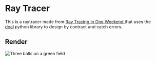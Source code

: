 # Ray Tracer

This is a raytracer made from [Ray Tracing in One Weekend ](https://raytracing.github.io/books/RayTracingInOneWeekend.html) 
that uses the [deal](https://deal.readthedocs.io/index.html) python library to design by contract and catch errors.

## Render

![Three balls on a green field](image.ppm)